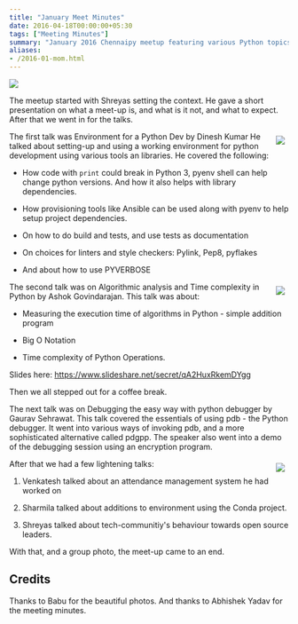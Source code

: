 ```yaml
---
title: "January Meet Minutes"
date: 2016-04-18T00:00:00+05:30
tags: ["Meeting Minutes"]
summary: "January 2016 Chennaipy meetup featuring various Python topics and discussions."
aliases:
- /2016-01-mom.html
---
```


<a
href="http://photos2.meetupstatic.com/photos/event/7/a/c/3/highres_446791427.jpeg"><img
src="http://photos4.meetupstatic.com/photos/event/7/a/c/3/600_446791427.jpeg"></img></a>


The meetup started with Shreyas setting the context. He gave a short
presentation on what a meet-up is, and what is it not, and what to
expect. After that we went in for the talks.

<a
href="http://photos4.meetupstatic.com/photos/event/7/a/6/6/highres_446791334.jpeg"
style="float:right; margin:0.5em"><img
src="http://photos1.meetupstatic.com/photos/event/7/a/6/6/event_446791334.jpeg"></img></a>

The first talk was Environment for a Python Dev by Dinesh Kumar He
talked about setting-up and using a working environment for python
development using various tools an libraries. He covered the
following:

  - How code with `print` could break in Python 3, pyenv shell can
    help change python versions. And how it also helps with library
    dependencies.

  - How provisioning tools like Ansible can be used along with pyenv
    to help setup project dependencies.

  - On how to do build and tests, and use tests as documentation

  - On choices for linters and style checkers: Pylink, Pep8, pyflakes

  - And about how to use PYVERBOSE

<a
href="http://photos3.meetupstatic.com/photos/event/7/a/6/9/highres_446791337.jpeg"
style="float:right; margin:0.5em"><img
src="http://photos3.meetupstatic.com/photos/event/7/a/6/9/event_446791337.jpeg"></img></a>

The second talk was on Algorithmic analysis and Time complexity in
Python by Ashok Govindarajan. This talk was about:

  - Measuring the execution time of algorithms in Python - simple
    addition program

  - Big O Notation

  - Time complexity of Python Operations.

Slides here: https://www.slideshare.net/secret/qA2HuxRkemDYgg

Then we all stepped out for a coffee break.

The next talk was on Debugging the easy way with python debugger by
Gaurav Sehrawat. This talk covered the essentials of using pdb - the
Python debugger. It went into various ways of invoking pdb, and a more
sophisticated alternative called pdgpp. The speaker also went into a
demo of the debugging session using an encryption program.

<a
href="http://photos4.meetupstatic.com/photos/event/7/a/9/b/highres_446791387.jpeg"
style="float:right; margin:0.5em"><img
src="http://photos2.meetupstatic.com/photos/event/7/a/9/b/event_446791387.jpeg"></img></a>

After that we had a few lightening talks:

  1. Venkatesh talked about an attendance management system he had
     worked on

  2. Sharmila talked about additions to environment using the Conda
     project.

  3. Shreyas talked about tech-communitiy's behaviour towards open
     source leaders.

With that, and a group photo, the meet-up came to an end.

## Credits

Thanks to Babu for the beautiful photos. And thanks to Abhishek Yadav
for the meeting minutes.